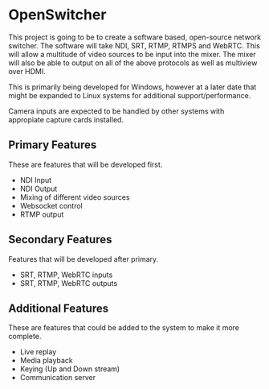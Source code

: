 # OpenSwitcher

This project is going to be to create a software based, open-source network switcher. The software will take NDI, SRT, RTMP, RTMPS and WebRTC. This will allow a multitude of video sources to be input into the mixer. The mixer will also be able to output on all of the above protocols as well as multiview over HDMI.

This is primarily being developed for Windows, however at a later date that might be expanded to Linux systems for additional support/performance.

Camera inputs are expected to be handled by other systems with appropiate capture cards installed.

## Primary Features

These are features that will be developed first. 

- NDI Input
- NDI Output
- Mixing of different video sources
- Websocket control
- RTMP output

## Secondary Features

Features that will be developed after primary.

- SRT, RTMP, WebRTC inputs
- SRT, RTMP, WebRTC outputs

## Additional Features

These are features that could be added to the system to make it more complete.

- Live replay
- Media playback
- Keying (Up and Down stream)
- Communication server
